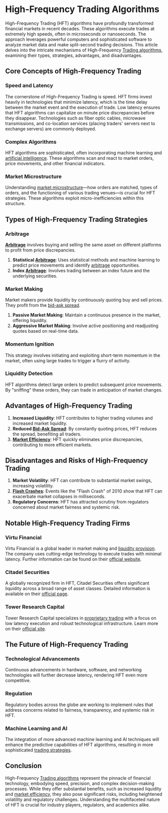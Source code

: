 # High-Frequency Trading Algorithms

High-Frequency Trading (HFT) algorithms have profoundly transformed financial markets in recent decades. These algorithms execute trades at extremely high speeds, often in microseconds or nanoseconds. The approach leverages powerful computers and sophisticated software to analyze market data and make split-second trading decisions. This article delves into the intricate mechanisms of High-Frequency [Trading algorithms](../t/trading_algorithms.md), examining their types, strategies, advantages, and disadvantages.

## Core Concepts of High-Frequency Trading

### Speed and Latency
The cornerstone of High-Frequency Trading is speed. HFT firms invest heavily in technologies that minimize latency, which is the time delay between the market event and the execution of trade. Low latency ensures that HFT algorithms can capitalize on minute price discrepancies before they disappear. Technologies such as fiber optic cables, microwave transmissions, and co-location services (placing traders' servers next to exchange servers) are commonly deployed.

### Complex Algorithms
HFT algorithms are sophisticated, often incorporating machine learning and [artificial intelligence](../a/artificial_intelligence_in_trading.md). These algorithms scan and react to market orders, price movements, and other financial indicators. 

### Market Microstructure
Understanding [market microstructure](../m/market_microstructure.md)—how orders are matched, types of orders, and the functioning of various trading venues—is crucial for HFT strategies. These algorithms exploit micro-inefficiencies within this structure.

## Types of High-Frequency Trading Strategies

### Arbitrage
**[Arbitrage](../a/arbitrage.md)** involves buying and selling the same asset on different platforms to profit from price discrepancies. 

1. **Statistical [Arbitrage](../a/arbitrage.md)**: Uses statistical methods and machine learning to predict price movements and identify [arbitrage](../a/arbitrage.md) opportunities.
2. **Index [Arbitrage](../a/arbitrage.md)**: Involves trading between an index future and the underlying securities.

### Market Making
Market makers provide liquidity by continuously quoting buy and sell prices. They profit from the [bid-ask spread](../b/bid-ask_spread.md).

1. **Passive Market Making**: Maintain a continuous presence in the market, offering liquidity.
2. **Aggressive Market Making**: Involve active positioning and readjusting quotes based on real-time data.

### Momentum Ignition
This strategy involves initiating and exploiting short-term momentum in the market, often using large trades to trigger a flurry of activity.

### Liquidity Detection
HFT algorithms detect large orders to predict subsequent price movements. By "sniffing" these orders, they can trade in anticipation of market changes.

## Advantages of High-Frequency Trading

1. **Increased Liquidity**: HFT contributes to higher trading volumes and increased market liquidity.
2. **Reduced [Bid-Ask Spread](../b/bid-ask_spread.md)**: By constantly quoting prices, HFT reduces the spread, benefiting all traders.
3. **[Market Efficiency](../m/market_efficiency.md)**: HFT quickly eliminates price discrepancies, contributing to more efficient markets.

## Disadvantages and Risks of High-Frequency Trading

1. **Market Volatility**: HFT can contribute to substantial market swings, increasing volatility.
2. **[Flash Crashes](../f/flash_crashes.md)**: Events like the "Flash Crash" of 2010 show that HFT can exacerbate market collapses in milliseconds.
3. **Regulatory Concerns**: HFT has attracted scrutiny from regulators concerned about market fairness and systemic risk.

## Notable High-Frequency Trading Firms

### Virtu Financial 
Virtu Financial is a global leader in market making and [liquidity provision](../l/liquidity_provision.md). The company uses cutting-edge technology to execute trades with minimal latency. Further information can be found on their [official website](https://www.virtu.com).

### Citadel Securities
A globally recognized firm in HFT, Citadel Securities offers significant liquidity across a broad range of asset classes. Detailed information is available on their [official page](https://www.citadelsecurities.com).

### Tower Research Capital
Tower Research Capital specializes in [proprietary trading](../p/proprietary_trading.md) with a focus on low latency execution and robust technological infrastructure. Learn more on their [official site](https://www.tower-research.com).

## The Future of High-Frequency Trading

### Technological Advancements
Continuous advancements in hardware, software, and networking technologies will further decrease latency, rendering HFT even more competitive.

### Regulation
Regulatory bodies across the globe are working to implement rules that address concerns related to fairness, transparency, and systemic risk in HFT.

### Machine Learning and AI
The integration of more advanced machine learning and AI techniques will enhance the predictive capabilities of HFT algorithms, resulting in more sophisticated [trading strategies](../t/trading_strategies.md).

## Conclusion

High-Frequency [Trading algorithms](../t/trading_algorithms.md) represent the pinnacle of financial technology, embodying speed, precision, and complex decision-making processes. While they offer substantial benefits, such as increased liquidity and [market efficiency](../m/market_efficiency.md), they also pose significant risks, including heightened volatility and regulatory challenges. Understanding the multifaceted nature of HFT is crucial for industry players, regulators, and academics alike.

